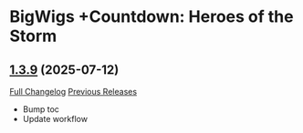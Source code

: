 # BigWigs +Countdown: Heroes of the Storm

## [1.3.9](https://github.com/BigWigsMods/BigWigs_Countdown_HeroesOfTheStorm/tree/1.3.9) (2025-07-12)
[Full Changelog](https://github.com/BigWigsMods/BigWigs_Countdown_HeroesOfTheStorm/compare/1.3.8...1.3.9) [Previous Releases](https://github.com/BigWigsMods/BigWigs_Countdown_HeroesOfTheStorm/releases)

- Bump toc  
- Update workflow  
